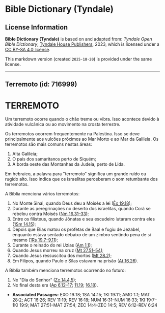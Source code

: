 # Bible Dictionary (Tyndale)

## License Information

**Bible Dictionary (Tyndale)** is based on and adapted from: _Tyndale Open Bible Dictionary_, [Tyndale House Publishers](https://tyndaleopenresources.com/), 2023, which is licensed under a [CC BY-SA 4.0 license](https://creativecommons.org/licenses/by-sa/4.0/legalcode.en).

This markdown version (created `2025-10-20`) is provided under the same license.



--------------------------------

## Terremoto (id: 716999)

TERREMOTO
=========

Um terremoto ocorre quando o chão treme ou vibra. Isso acontece devido à atividade vulcânica ou ao movimento na crosta terrestre.

Os terremotos ocorrem frequentemente na Palestina. Isso se deve principalmente aos vulcões próximos ao Mar Morto e ao Mar da Galileia. Os terremotos são mais comuns nestas áreas:

1. Alta Galileia;
2. O país dos samaritanos perto de Siquém;
3. A borda oeste das Montanhas da Judeia, perto de Lida.

Em hebraico, a palavra para "terremoto" significa um grande ruído ou rugido alto. Isso indica que os israelitas perceberam o som retumbante dos terremotos.

A Bíblia menciona vários terremotos:

1. No Monte Sinai, quando Deus deu a Moisés a lei ([Êx 19\.18](https://ref.ly/Exod19:18));
2. Durante as peregrinações no deserto dos israelitas, quando Corá se rebelou contra Moisés ([Nm 16\.31–33](https://ref.ly/Num16:31-Num16:33));
3. Entre os filisteus, quando Jônatas e seu escudeiro lutaram contra eles ([1Sm 14\.15](https://ref.ly/1Sam14:15));
4. Depois que Elias matou os profetas de Baal e fugiu de Jezabel, enquanto estava sentado debaixo de um zimbro sentindo pena de si mesmo ([1Rs 19\.7–9,11](https://ref.ly/1Kgs19:7-1Kgs19:9));
5. Durante o reinado do rei Uzias ([Am 1\.1](https://ref.ly/Amos1:1));
6. Quando Jesus morreu na cruz ([Mt 27\.51–54](https://ref.ly/Matt27:51-Matt27:54));
7. Quando Jesus ressuscitou dos mortos ([Mt 28\.2](https://ref.ly/Matt28:2));
8. Em Filipos, quando Paulo e Silas estavam na prisão ([At 16\.26](https://ref.ly/Acts16:26)).

A Bíblia também menciona terremotos ocorrendo no futuro:

1. No "Dia do Senhor" ([Zc 14\.4,5](https://ref.ly/Zech14:4-Zech14:5));
2. No final desta era ([Ap 6\.12–17](https://ref.ly/Rev6:12-Rev6:24); [11\.19](https://ref.ly/Rev11:19); [16\.18](https://ref.ly/Rev16:18)).

* **Associated Passages:** EXO 19:18; 1SA 14:15; 1KI 19:11; AMO 1:1; MAT 28:2; ACT 16:26; REV 11:19; REV 16:18; NUM 16:31–NUM 16:33; 1KI 19:7–1KI 19:9; MAT 27:51–MAT 27:54; ZEC 14:4–ZEC 14:5; REV 6:12–REV 6:24

